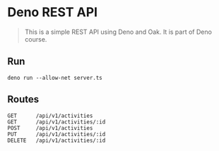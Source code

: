 # Deno REST API

> This is a simple REST API using Deno and Oak. It is part of Deno course.

## Run

```
deno run --allow-net server.ts
```

## Routes

```
GET      /api/v1/activities
GET      /api/v1/activities/:id
POST     /api/v1/activities
PUT      /api/v1/activities/:id
DELETE   /api/v1/activities/:id
```